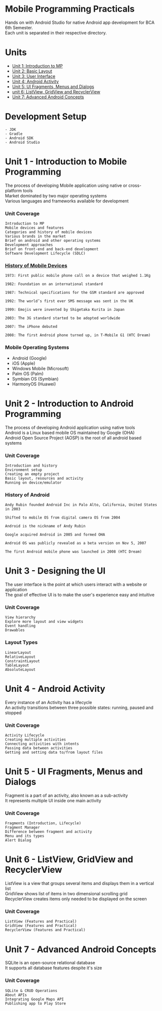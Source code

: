 # Mobile Programming Practicals

Hands on with Android Studio for native Android app development for BCA 6th Semester.  
Each unit is separated in their respective directory.  

# Units

- [Unit 1: Introduction to MP](#unit-1---introduction-to-mobile-programming)
- [Unit 2: Basic Layout](#unit-2---introduction-to-android-programming)
- [Unit 3: User Interface](#unit-3---designing-the-ui)
- [Unit 4: Android Activity](#unit-4---android-activity)
- [Unit 5: UI Fragments, Menus and Dialogs](#unit-5---ui-fragments-menus-and-dialogs)
- [unit 6: ListView, GridView and RecyclerView](#unit-6---listview-gridview-and-recyclerview)
- [Unit 7: Advanced Android Concepts](#unit-7---advanced-android-concepts)

# Development Setup

```
- JDK
- Gradle
- Android SDK
- Android Studio
```

# Unit 1 - Introduction to Mobile Programming

The process of developing Mobile application using native or cross-platform tools  
Market dominated by two major operating systems  
Various languages and frameworks available for development  

### Unit Coverage

```
Introduction to MP
Mobile devices and features
Categories and history of mobile devices
Various brands in the market
Brief on android and other operating systems
Development approaches
Brief on front-end and back-end development
Software Development Lifecycle (SDLC)
```

### [History of Mobile Devices](https://www.uswitch.com/mobiles/guides/history-of-mobile-phones/#:~:text=Mobile%20phones%20were%20invented%20as,the%20emergency%20services%20to%20communicate)

```
1973: First public mobile phone call on a device that weighed 1.1Kg

1982: Foundation on an international standard

1987: Technical specifications for the GSM standard are approved

1992: The world’s first ever SMS message was sent in the UK

1999: Emojis were invented by Shigetaka Kurita in Japan

2003: The 3G standard started to be adopted worldwide

2007: The iPhone debuted

2008: The first Android phone turned up, in T-Mobile G1 (HTC Dream)
```

### Mobile Operating Systems

- Android (Google)
- iOS (Apple)
- Windows Mobile (Microsoft)
- Palm OS (Palm)
- Symbian OS (Symbian)
- HarmonyOS (Huawei)

# Unit 2 - Introduction to Android Programming

The process of developing Android application using native tools  
Android is a Linux based mobile OS maintained by Google (OHA)  
Android Open Source Project (AOSP) is the root of all android based systems  

### Unit Coverage

```
Introduction and history
Environment setup
Creating an empty project
Basic layout, resources and activity
Running on device/emulator
```

### History of Android

```
Andy Rubin founded Android Inc in Palo Alto, California, United States in 2003

Shifted to mobile OS from digital camera OS from 2004

Android is the nickname of Andy Rubin

Google acquired Android in 2005 and formed OHA

Android OS was publicly revealed as a beta version on Nov 5, 2007

The first Android mobile phone was launched in 2008 (HTC Dream)
```

# Unit 3 - Designing the UI

The user interface is the point at which users interact with a website or application  
The goal of effective UI is to make the user's experience easy and intuitive  

### Unit Coverage

```
View hierarchy
Explore more layout and view widgets
Event handling
Drawables
```

### Layout Types

```
LinearLayout
RelativeLayout
ConstraintLayout
TableLayout
AbsoluteLayout
```

# Unit 4 - Android Activity

Every instance of an Activity has a lifecycle  
An activity transitions between three possible states: running, paused and stopped  

### Unit Coverage

```
Activity Lifecycle
Creating multiple activities
Connecting activities with intents
Passing data between activities
Getting and setting data to/from layout files
```

# Unit 5 - UI Fragments, Menus and Dialogs

Fragment is a part of an activity, also known as a sub-activity  
It represents multiple UI inside one main activity  

### Unit Coverage

```
Fragments (Introduction, Lifecycle)
Fragment Manager
Difference between fragment and activity
Menu and its types
Alert Dialog
```

# Unit 6 - ListView, GridView and RecyclerView

ListView is a view that groups several items and displays them in a vertical list  
GridView shows list of items in two dimensional scrolling grid  
RecyclerView creates items only needed to be displayed on the screen  

### Unit Coverage

```
ListView (Features and Practical)
GridView (Features and Practical)
RecyclerView (Features and Practical)
```

# Unit 7 - Advanced Android Concepts

SQLite is an open-source relational database  
It supports all database features despite it's size  

### Unit Coverage

```
SQLite & CRUD Operations
About APIs
Integrating Google Maps API
Publishing app to Play Store
```
